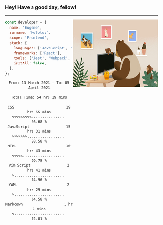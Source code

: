 ### Hey! Have a good day, fellow!
---
<img align='right' alt='GIF' vertical-align='center' src='./src/giphy.gif' width='280px' height='222px'/>

```javascript
const developer = {
  name: 'Eugene',
  surname: 'Molotov',
  scope: 'Frontend',
  stack: {
    languages: ['JavaScript', 'TypeScript'],
    frameworks: ['React'],
    tools: ['Jest', 'Webpack', 'Sass'],
    isItAll: false,
  },
};
```

<div align="center">
<!--START_SECTION:waka-->

```text
From: 13 March 2023 - To: 05 April 2023

Total Time: 54 hrs 19 mins

CSS                        19 hrs 55 mins  ✎✎✎✎✎✎✎✎✎................   36.68 %
JavaScript                 15 hrs 31 mins  ✎✎✎✎✎✎✎..................   28.58 %
HTML                       10 hrs 43 mins  ✎✎✎✎✎....................   19.75 %
Vim Script                 2 hrs 41 mins   ✎........................   04.96 %
YAML                       2 hrs 29 mins   ✎........................   04.58 %
Markdown                   1 hr 5 mins     ✎........................   02.01 %
```

<!--END_SECTION:waka-->

